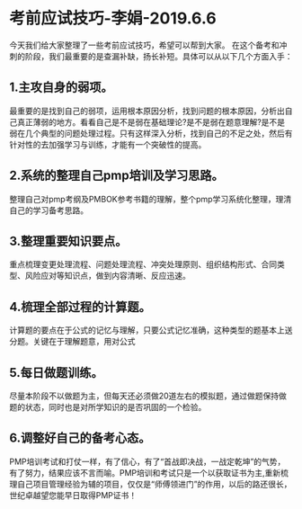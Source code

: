 # 考前应试技巧-李娟-2019.6.6
    
今天我们给大家整理了一些考前应试技巧，希望可以帮到大家。
在这个备考和冲刺的阶段，我们最重要的是查漏补缺，扬长补短。具体可以从以下几个方面入手：

## 1.主攻自身的弱项。

最重要的是找到自己的弱项，运用根本原因分析，找到问题的根本原因，分析出自己真正薄弱的地方。看看自己是不是弱在基础理论?是不是弱在题意理解?是不是弱在几个典型的问题处理过程。只有这样深入分析，找到自己的不足之处，然后有针对性的去加强学习与训练，才能有一个突破性的提高。

## 2.系统的整理自己pmp培训及学习思路。

整理自己对pmp考纲及PMBOK参考书籍的理解，整个pmp学习系统化整理，理清自己的学习备考思路。

## 3.整理重要知识要点。

重点梳理变更处理流程、问题处理流程、冲突处理原则、组织结构形式、合同类型、风险应对等知识点，做到内容清晰、反应迅速。

## 4.梳理全部过程的计算题。

计算题的要点在于公式的记忆与理解，只要公式记忆准确，这种类型的题基本上送分题。关键在于理解题意，用对公式

## 5.每日做题训练。

尽量本阶段不以做题为主，但每天还必须做20道左右的模拟题，通过做题保持做题的状态，同时也是对所学知识的是否巩固的一个检验。

## 6.调整好自己的备考心态。

PMP培训考试和打仗一样，有了信心，有了“首战即决战，一战定乾坤”的气势，有了努力，结果应该不言而喻。PMP培训和考试只是一个以获取证书为主,重新梳理自己项目管理经验为辅的项目，仅仅是“师傅领进门”的作用，以后的路还很长，世纪卓越望您能早日取得PMP证书！